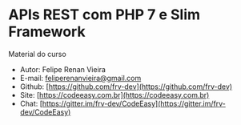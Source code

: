 # APIs REST com PHP 7 e Slim Framework

Material do curso

* Autor: Felipe Renan Vieira
* E-mail: feliperenanvieira@gmail.com
* Github: [https://github.com/frv-dev](https://github.com/frv-dev)
* Site: [https://codeeasy.com.br](https://codeeasy.com.br)
* Chat: [https://gitter.im/frv-dev/CodeEasy](https://gitter.im/frv-dev/CodeEasy) 
